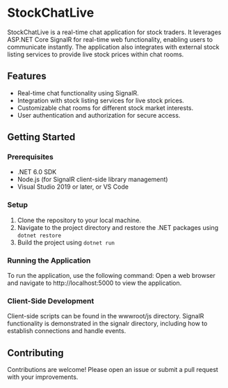 # StockChatLive

StockChatLive is a real-time chat application for stock traders. It leverages ASP.NET Core SignalR for real-time web functionality, enabling users to communicate instantly. The application also integrates with external stock listing services to provide live stock prices within chat rooms.

## Features

- Real-time chat functionality using SignalR.
- Integration with stock listing services for live stock prices.
- Customizable chat rooms for different stock market interests.
- User authentication and authorization for secure access.

## Getting Started

### Prerequisites

- .NET 6.0 SDK
- Node.js (for SignalR client-side library management)
- Visual Studio 2019 or later, or VS Code

### Setup

1. Clone the repository to your local machine.
2. Navigate to the project directory and restore the .NET packages using `dotnet restore`
3. Build the project using `dotnet run`

### Running the Application
To run the application, use the following command:
Open a web browser and navigate to http://localhost:5000 to view the application.

### Client-Side Development
Client-side scripts can be found in the wwwroot/js directory. SignalR functionality is demonstrated in the signalr directory, including how to establish connections and handle events.

## Contributing
Contributions are welcome! Please open an issue or submit a pull request with your improvements.


